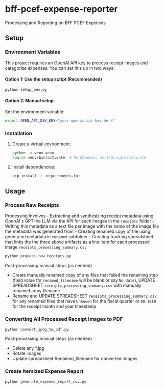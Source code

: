 # bff-pcef-expense-reporter

Processing and Reporting on BFF PCEF Expenses

## Setup

### Environment Variables

This project requires an OpenAI API key to process receipt images and categorize expenses. You can set this up in two ways:

#### Option 1: Use the setup script (Recommended)

```bash
python setup_env.py
```

#### Option 2: Manual setup

Set the environment variable:

```bash
export OPEN_API_DEV_KEY="your-openai-api-key-here"
```

### Installation

1. Create a virtual environment:

   ```bash
   python -m venv venv
   source venv/bin/activate  # On Windows: venv\Scripts\activate
   ```

2. Install dependencies:

   ```bash
   pip install -r requirements.txt
   ```

## Usage

### Process Raw Receipts

Processing Involves
    - Extracting and synthesizing receipt metadata using OpenAI's GPT-4o LLM via the API for each images in the `receipts` folder
    - Writing this metadata as a text file per image with the name of the image file the metadata was generated from
    - Creating renamed copy of file using generated metadata in `renamed` subfolder
    - Creating tracking spreadsheet that links the the three above artifacts as a line item for each processed image `receipts_processing_summary.csv`

```bash
python process_raw_receipts.py
```

Post-processing manaul steps (as needed)

- Create manually renamed copy of any files that failed the renaming step (field value for `renamed_filename` will be blank or say `No date`), UPDATE SPREADSHEET `receipts_processing_summary.csv` with manually renamed copy filename
- Rename and UPDATE SPREADSHEET `receipts_processing_summary.csv` for any renamed files that have `Unknown` for the fiscal quarter or `08-1619` for the receipt month and year timestamp

### Converting All Processed Receipt Images to PDF

```bash
python convert_jpeg_to_pdf.py
```

Post-processing manual steps (as needed)

- Delete any *.jpg
- Rotate images
- Update spreadsheet Renamed_filename for converted images

### Create Itemized Expense Report

```bash
python generate_expense_report_csv.py
```
